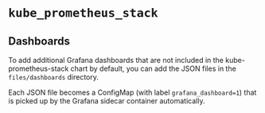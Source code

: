 # `kube_prometheus_stack`

## Dashboards

To add additional Grafana dashboards that are not included in the kube-prometheus-stack chart by default, you can add the JSON
files in the `files/dashboards` directory.

Each JSON file becomes a ConfigMap (with label `grafana_dashboard=1`) that is picked up by the Grafana sidecar
container automatically.
